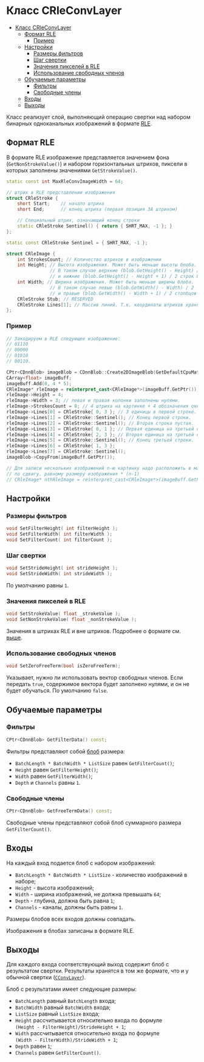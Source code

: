 # Класс CRleConvLayer

<!-- TOC -->

- [Класс CRleConvLayer](#класс-crleconvlayer)
    - [Формат RLE](#формат-rle)
        - [Пример](#пример)
    - [Настройки](#настройки)
        - [Размеры фильтров](#размеры-фильтров)
        - [Шаг свертки](#шаг-свертки)
        - [Значения пикселей в RLE](#значения-пикселей-в-rle)
        - [Использование свободных членов](#использование-свободных-членов)
    - [Обучаемые параметры](#обучаемые-параметры)
        - [Фильтры](#фильтры)
        - [Свободные члены](#свободные-члены)
    - [Входы](#входы)
    - [Выходы](#выходы)

<!-- /TOC -->

Класс реализует слой, выполняющий операцию свертки над набором бинарных одноканальных изображений в формате [RLE](#формат-rle).

## Формат RLE

В формате RLE изображение представляется значением фона (`GetNonStrokeValue()`) и набором горизонтальных штрихов, пиксели в которых заполнены значениями `GetStrokeValue()`.

```c++
static const int MaxRleConvImageWidth = 64;

// штрих в RLE представлении изображения
struct CRleStroke {
	short Start;	// начало штриха
	short End;		// конец штриха (первая позиция ЗА штрихом)

    // Специальный штрих, означающий конец строки
	static CRleStroke Sentinel() { return { SHRT_MAX, -1 }; }
};

static const CRleStroke Sentinel = { SHRT_MAX, -1 };

struct CRleImage {
	int StrokesCount; // Количество штрихов в изображении
	int Height; // Высота изображения. Может быть меньше высоты блоба.
                // В таком случае верхние (blob.GetHeight() - Height) / 2
                // и нижние (blob.GetHeight() - Height + 1) / 2 строк будут заполнены GetNonStrokeValue()
	int Width; // Ширина изображения. Может быть меньше ширины блоба.
                // В таком случае левые (blob.GetWidth() - Width) / 2
                // и правые (blob.GetWidth() - Width + 1) / 2 столбцов будут заполнены GetNonStrokeValue()
	CRleStroke Stub; // RESERVED
	CRleStroke Lines[1]; // Массив линий. Т.к. координаты штрихов хранятся в short, гарантируется, что размер любого RLE-изображения не превысит размера float-буфера, необходимого для его хранения
};
```

### Пример

```c++
// Закодируем в RLE следующее изображение:
// 01110
// 00000
// 01010
// 00110.

CPtr<CDnnBlob> imageBlob = CDnnBlob::Create2DImageBlob(GetDefaultCpuMathEngine(), CT_Float, 1, 1, 4, 5, 1);
CArray<float> imageBuff;
imageBuff.Add(0, 4 * 5);
CRleImage* rleImage = reinterpret_cast<CRleImage*>(imageBuff.GetPtr());
rleImage->Height = 4;
rleImage->Width = 3; // левая и правая колонки заполнены нулями.
rleImage->StrokesCount = 8; // 4 штриха на картинке + 4 обозначения окончания строки.
rleImage->Lines[0] = CRleStroke{ 0, 3 }; // 3 единицы в первой строке. Координаты штриха записываются относительно rleImage->Width, а не ширины блоба!
rleImage->Lines[1] = CRleStroke::Sentinel(); // Конец первой строки.
rleImage->Lines[2] = CRleStroke::Sentinel(); // Вторая строка пустая.
rleImage->Lines[3] = CRleStroke{ 0, 1 }; // Первая единица на третьей строке.
rleImage->Lines[4] = CRleStroke{ 2, 3 }; // Вторая единица на третьей строке.
rleImage->Lines[5] = CRleStroke::Sentinel(); // Конец третьей строки.
rleImage->Lines[6] = CRleStroke{ 1, 3 };
rleImage->Lines[7] = CRleStroke::Sentinel();
imageBlob->CopyFrom(imageBuff.GetPtr());

// Для записи нескольких изображений n-ю картинку надо расположить в массиве imageBuff
// по сдвигу, равному размеру изображения * (n-1)
// CRleImage* nthRleImage = reinterpret_cast<CRleImage*>(imageBuff.GetPtr() + (4 * 5) * (n - 1));
```

## Настройки

### Размеры фильтров

```c++
void SetFilterHeight( int filterHeight );
void SetFilterWidth( int filterWidth );
void SetFilterCount( int filterCount );
```

### Шаг свертки

```c++
void SetStrideHeight( int strideHeight );
void SetStrideWidth( int strideWidth );
```

По умолчанию равны `1`.

### Значения пикселей в RLE

```c++
void SetStrokeValue( float _strokeValue );
void SetNonStrokeValue( float _nonStrokeValue );
```

Значения в штрихах RLE и вне штрихов. Подробнее о формате см. [выше](#формат-rle).

### Использование свободных членов

```c++
void SetZeroFreeTerm(bool isZeroFreeTerm);
```

Указывает, нужно ли использовать вектор свободных членов. Если передать `true`, содержимое вектора будет заполнено нулями, и он не будет обучаться. По умолчанию `false`.

## Обучаемые параметры

### Фильтры

```c++
CPtr<CDnnBlob> GetFilterData() const;
```

Фильтры представляют собой [блоб](../DnnBlob.md) размера:

- `BatchLength * BatchWidth * ListSize` равен `GetFilterCount()`;
- `Height` равен `GetFilterHeight()`;
- `Width` равен `GetFilterWidth()`;
- `Depth` и `Channels` равны `1`.

### Свободные члены

```c++
CPtr<CDnnBlob> GetFreeTermData() const;
```

Свободные члены представляют собой блоб суммарного размера `GetFilterCount()`.

## Входы

На каждый вход подается блоб с набором изображений:

- `BatchLength * BatchWidth * ListSize` - количество изображений в наборе;
- `Height` - высота изображений;
- `Width` - ширина изображений, не должна превышать `64`;
- `Depth` - глубина, должна быть равна `1`;
- `Channels` - каналы, должны быть равны `1`.

Размеры блобов всех входов должны совпадать.

Изображения в блобах записаны в формате RLE.


## Выходы

Для каждого входа соответствующий выход содержит блоб с результатом свертки. Результаты хранятся в том же формате, что и у обычной свертки ([`CConvLayer`](ConvLayer.md)).

Блоб с результатами имеет следующие размеры:

- `BatchLength` равный `BatchLength` входа;
- `BatchWidth` равный `BatchWidth` входа;
- `ListSize` равный `ListSize` входа;
- `Height` рассчитывается относительно входа по формуле  
`(Height - FilterHeight)/StrideHeight + 1`;
- `Width` рассчитывается относительно входа по формуле  
`(Width - FilterWidth)/StrideWidth + 1`;
- `Depth` равен `1`;
- `Channels` равен `GetFilterCount()`.

